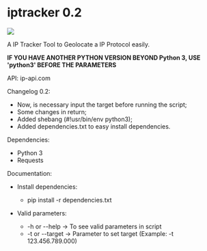 # iptracker 0.2

<img src="https://i.imgur.com/6GmmEJS.gif">

A IP Tracker Tool to Geolocate a IP Protocol easily.

**IF YOU HAVE ANOTHER PYTHON VERSION BEYOND Python 3, USE 'python3' BEFORE THE PARAMETERS**

API: ip-api.com

Changelog 0.2:
- Now, is necessary input the target before running the script;
- Some changes in return;
- Added shebang (#!usr/bin/env python3);
- Added dependencies.txt to easy install dependencies.

Dependencies:
- Python 3
- Requests

Documentation:
- Install dependencies: 
  - pip install -r dependencies.txt

- Valid parameters:
  - -h or --help -> To see valid parameters in script
  - -t or --target -> Parameter to set target (Example: -t 123.456.789.000)

